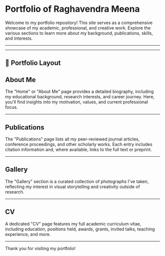 # Portfolio of Raghavendra Meena

Welcome to my portfolio repository! This site serves as a comprehensive showcase of my academic, professional, and creative work. Explore the various sections to learn more about my background, publications, skills, and interests.

---
---

## 📄 Portfolio Layout


## About Me

The "Home" or "About Me" page provides a detailed biography, including my educational background, research interests, and career journey. Here, you'll find insights into my motivation, values, and current professional focus.

---

## Publications

The "Publications" page lists all my peer-reviewed journal articles, conference proceedings, and other scholarly works. Each entry includes citation information and, where available, links to the full text or preprint.

---

## Gallery

The "Gallery" section is a curated collection of photographs I've taken, reflecting my interest in visual storytelling and creativity outside of research.

---

## CV

A dedicated "CV" page features my full academic curriculum vitae, including education, positions held, awards, grants, invited talks, teaching experience, and more.

---

Thank you for visiting my portfolio!
